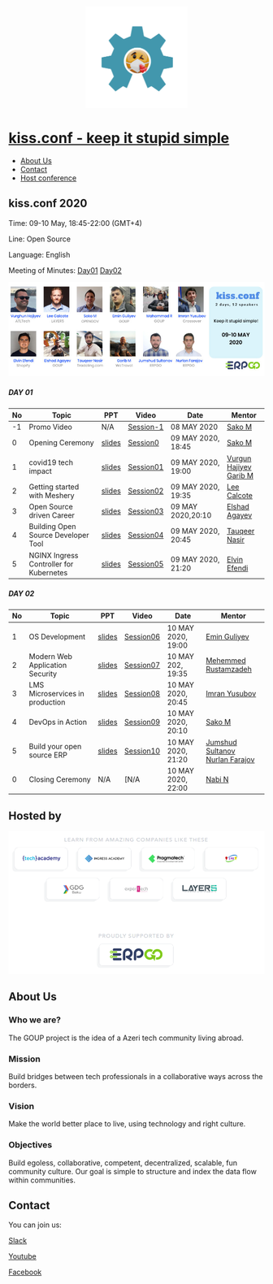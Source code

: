 
<p align="center">
  <img width="200" height="200" src="img/kiss_logo.png">
</p>

# [kiss.conf - keep it stupid simple](https://kiss-conf.goupaz.com/)
- [About Us](#aboutus)
- [Contact](#contact)
- [Host conference](howto/hostconference.md)



## kiss.conf 2020

Time: 09-10 May, 18:45-22:00 (GMT+4)

Line: Open Source

Language: English

Meeting of Minutes: [Day01](slides/2020/Day01_MoM.pdf)
                    [Day02](slides/2020/Day02_MoM.pdf)

![alt text](img/logo.jpg)

##### DAY 01


|No| Topic | PPT| Video |Date|Mentor|
|------|----------------------|---------|---|-----|-----|
|-1|Promo Video|N/A|[Session-1](https://www.youtube.com/watch?v=h2S6tt1GnWM)|08 MAY 2020|[Sako M](https://www.linkedin.com/in/sakom/)|
|0|Opening Ceremony|[slides](slides/2020/Day01_Session0.pdf)|[Session0](https://www.youtube.com/watch?v=zik-QPs64n0)|09 MAY 2020, 18:45|[Sako M](https://www.linkedin.com/in/sakom/)|
|1|covid19 tech impact|[slides](slides/2020/Day01_Session01.pdf)|[Session01](https://www.youtube.com/watch?v=Qdgitknf18U)|09 MAY 2020, 19:00|[Vurgun Hajiyev](https://www.linkedin.com/in/vurgun/)<br> [Garib M](https://www.linkedin.com/in/garibmehdiyev/)|
|2|Getting started with Meshery|[slides](slides/2020/Day01_Session02.pdf)|[Session02](https://www.youtube.com/watch?v=qHjblquPuio)|09 MAY 2020, 19:35|[Lee Calcote](https://www.linkedin.com/in/leecalcote/)|
|3|Open Source driven Career|[slides](slides/2020/Day01_Session03.pdf)|[Session03](https://www.youtube.com/watch?v=WnW6tc4EeKw)|09 MAY 2020,20:10|[Elshad Agayev](https://www.linkedin.com/in/elshadaghazadeh/)|
|4|Building Open Source Developer Tool|[slides](slides/2020/Day01_Session04.pdf)|[Session04](https://www.youtube.com/watch?v=zGpZEmOGziI)|09 MAY 2020, 20:45|[Tauqeer Nasir](https://www.linkedin.com/in/tauqeer-nasir-767624111/)|
|5|NGINX Ingress Controller for Kubernetes|[slides](slides/2020/Day01_Session05.pdf)|[Session05](https://www.youtube.com/watch?v=fxm6zwyycvA)|09 MAY 2020, 21:20|[Elvin Efendi](https://www.linkedin.com/in/elvinefendi/)|

##### DAY 02


|No| Topic | PPT| Video |Date|Mentor|
|------|----------------------|---------|---|-----|-----|
|1|OS Development|[slides](slides/2020/Day02_Session06.pdf)|[Session06](https://www.youtube.com/watch?v=ANkPw-osORI)|10 MAY 2020, 19:00|[Emin Guliyev](https://www.linkedin.com/in/emin-ghuliev-461a22129/)|
|2|Modern Web Application Security|[slides](slides/2020/Day02_Session07.pdf)|[Session07](https://www.youtube.com/watch?v=EEaWrE7PKM8)|10 MAY 202, 19:35|[Mehemmed Rustamzadeh]()|
|3|LMS Microservices in production|[slides](slides/2020/Day02_Session08.pdf)|[Session08](https://www.youtube.com/watch?v=EQla8eXqrxI)|10 MAY 2020, 20:45|[Imran Yusubov](https://www.linkedin.com/in/imran-yusubov-9334744a/)|
|4|DevOps in Action|[slides](slides/2020/Day02_Session09.pdf)|[Session09](https://www.youtube.com/watch?v=DgJ3386VdXA)|10 MAY 2020, 20:10|[Sako M](https://www.linkedin.com/in/sakom/)|
|5|Build your open source ERP|[slides](slides/2020/Day02_Session10.pdf)|[Session10](https://www.youtube.com/watch?v=RmLtBhs_qx4)|10 MAY 2020, 21:20|[Jumshud Sultanov](https://www.linkedin.com/in/jumshudsultan/)<br> [Nurlan Farajov](https://www.linkedin.com/in/nurlan-farajov/)|
|0|Closing Ceremony|N/A|[N/A|10 MAY 2020, 22:00|[Nabi N](https://www.linkedin.com/in/nabi-nabizade/)|




## Hosted by
![alt text](img/host.png)

## About Us

### Who we are?
The GOUP project is the idea of a Azeri tech community living abroad.

### Mission
Build bridges between tech professionals in a collaborative ways across the borders.

### Vision
Make the world better place to live, using technology and right culture.

### Objectives
Build egoless, collaborative, competent,  decentralized, scalable, fun community culture.
Our goal is simple to structure and index the data flow within communities. 

## Contact
You can join us:

[Slack](https://bit.ly/2wSJ5db)

[Youtube](https://www.youtube.com/goupaz)

[Facebook](https://www.facebook.com/goupaz)
